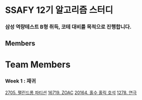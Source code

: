 # SSAFY 12기 알고리즘 스터디
### 삼성 역량테스트 B형 취득, 코테 대비를 목적으로 진행합니다.


## Members
# Team Members


### Week 1 : 재귀


[2705. 팰린드롬 파티션](https://www.acmicpc.net/problem/2705)
[16719. ZOAC](https://www.acmicpc.net/problem/16719)
[20164. 홀수 홀릭 호석](https://www.acmicpc.net/problem/20164)
[1278. 연극](https://www.acmicpc.net/problem/1278)
